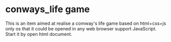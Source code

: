 # conways_life game
This is an item aimed at realise a comway's life game based on html+css+js only os that it could be opened in any web browser support JavaScript.
Start it by open html document.

